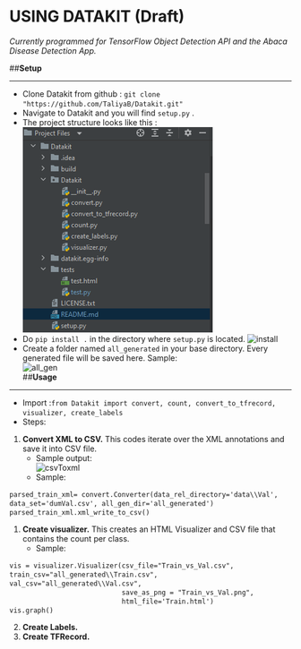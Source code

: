 USING DATAKIT (Draft)
=======
_Currently programmed for TensorFlow Object Detection API and the Abaca Disease Detection App._

##**Setup**
***
- Clone Datakit from github : `git clone "https://github.com/TaliyaB/Datakit.git"`
- Navigate to Datakit and you will find `setup.py` .
- The project structure looks like this : <br>
![structure](https://github.com/TaliyaB/Datakit/blob/master/screenshots/structure.png?raw=true) 
- Do `pip install .` in the directory where `setup.py` is located.
![install]() <br>
- Create a folder named `all_generated` in your base directory. Every generated file will be saved here. Sample:<br>
![all_gen]()<br>
##**Usage**
***
- Import :`from Datakit import convert, count, convert_to_tfrecord, visualizer, create_labels`
- Steps:
1. **Convert XML to CSV.** This codes iterate over the XML annotations and save it into CSV file. 
   - Sample output:<br>
   ![csvToxml]()
   - Sample:<br>
```
parsed_train_xml= convert.Converter(data_rel_directory='data\\Val', data_set='dumVal.csv', all_gen_dir='all_generated')
parsed_train_xml.xml_write_to_csv()
```
1. **Create visualizer.** This creates an HTML Visualizer and CSV file that contains the count per class. 
   - Sample:<br>
```
vis = visualizer.Visualizer(csv_file="Train_vs_Val.csv", train_csv="all_generated\\Train.csv", val_csv="all_generated\\Val.csv",
                            save_as_png = "Train_vs_Val.png",
                            html_file='Train.html')
vis.graph()
```
2. **Create Labels.**
3. **Create TFRecord.**